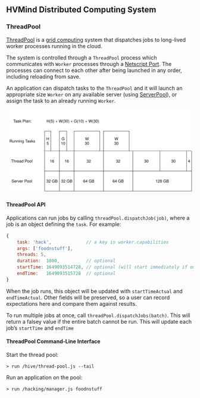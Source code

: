 ## HVMind Distributed Computing System

### ThreadPool

[ThreadPool](thread-pool.js) is a [grid computing](https://en.wikipedia.org/wiki/Grid_computing) system that dispatches jobs to long-lived worker processes running in the cloud.

The system is controlled through a `ThreadPool` process which communicates with `Worker` processes through a [Netscript Port](https://bitburner.readthedocs.io/en/latest/netscript/netscriptmisc.html#netscript-ports). The processes can connect to each other after being launched in any order, including reloading from save.

An application can dispatch tasks to the `ThreadPool` and it will launch an appropriate size `Worker` on any available server (using [ServerPool](../net/server-pool.js)), or assign the task to an already running `Worker`.

![System Diagram](system-diagram.svg)


#### ThreadPool API

Applications can run jobs by calling `threadPool.dispatchJob(job)`, where a job is an object defining the `task`. For example:

```JavaScript
{
    task: 'hack',             // a key in worker.capabilities
    args: ['foodnstuff'],
    threads: 5,
    duration:  1000,          // optional
    startTime: 1649093514728, // optional (will start immediately if omitted)
    endTime:   1649093515728  // optional
}
```

When the job runs, this object will be updated with `startTimeActual` and `endTimeActual`. Other fields will be preserved, so a user can record expectations here and compare them against results.

To run multiple jobs at once, call `threadPool.dispatchJobs(batch)`. This will return a falsey value if the entire batch cannot be run. This will update each job’s `startTime` and `endTime` 



#### ThreadPool Command-Line Interface

Start the thread pool:
```
> run /hive/thread-pool.js --tail
```

Run an application on the pool:
```
> run /hacking/manager.js foodnstuff
```

